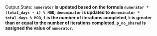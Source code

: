 Output State: **`numerator` is updated based on the formula `numerator * (total_days - i) % MOD`, `denominator` is updated to `denominator * total_days % MOD`, `i` is the number of iterations completed, `k` is greater than or equal to the number of iterations completed, `p_no_shared` is assigned the value of `numerator`**.